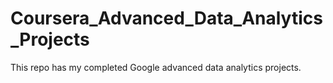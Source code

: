 # Coursera_Advanced_Data_Analytics_Projects

This repo has my completed Google advanced data analytics projects.

